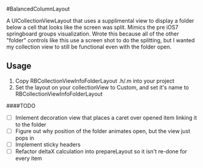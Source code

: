 #BalancedColumnLayout

A UICollectionViewLayout that uses a supplimental view to display a folder below a cell that looks like the screen was split.  Mimics the pre iOS7 springboard groups visualization.  Wrote this because all of the other "folder" controls like this use a screen shot to do the splitting, but I wanted my collection view to still be functional even with the folder open.

## Usage

1. Copy RBCollectionViewInfoFolderLayout .h/.m into your project
2. Set the layout on your collectionView to Custom, and set it's name to RBCollectionViewInfoFolderLayout

####TODO

- [ ] Imlement decoration view that places a caret over opened item linking it to the folder
- [ ] Figure out why position of the folder animates open, but the view just pops in
- [ ] Implement sticky headers
- [ ] Refactor deltaX calculation into prepareLayout so it isn't re-done for every item 